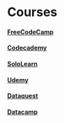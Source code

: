 
Courses
======

#### [FreeCodeCamp](https://www.freecodecamp.org/ttltrk)

#### [Codecademy](https://www.codecademy.com/ttltrk)

#### [SoloLearn](https://www.sololearn.com/Profile/3771981)

#### [Udemy](https://www.udemy.com/home/my-courses/learning/)

#### [Dataquest](https://www.dataquest.io/profile/ttltrk.acc)

#### [Datacamp](https://www.datacamp.com/profile/ttltrk)
